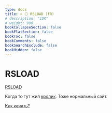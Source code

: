 ```yaml
---
type: docs
title: ➡️ ⚪️ RSLOAD (fR)
# description: "IDK"
# weight: 900
bookCollapseSection: false
bookFlatSection: false
bookToc: false
bookComments: false
bookSearchExclude: false
bookHidden: false
---
```


# RSLOAD

[RSLOAD](https://rsload.net/?nt)

Когда то тут жил [кролик](../repack.me). Тоже нормальный сайт.

[Как качать?](https://rsload.net/kak-skachivat-fayly-s-sayta.html?nt)
